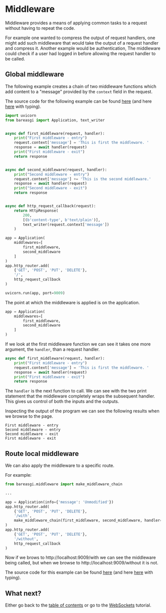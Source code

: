 # Middleware

Middleware provides a means of applying common tasks to a request without having
to repeat the code.

For example one wanted to compress the output of request handlers, one might
add such middleware that would take the output of a request handler and compress
it. Another example would be authentication, The middleware could check if a
user had logged in before allowing the request handler to be called.

## Global middleware

The following example creates a chain of two middleware functions which add
content to a "message" provided by the `context` field in the request.

The source code for the following example can be found
[here](../examples/global_middleware.py)
(and here [here](../examples/global_middleware.py) with typing).

```python
import uvicorn
from bareasgi import Application, text_writer


async def first_middleware(request, handler):
    print("First middleware - entry")
    request.context['message'] = 'This is first the middleware. '
    response = await handler(request)
    print("First middleware - exit")
    return response


async def second_middleware(request, handler):
    print("Second middleware - entry")
    request.context['message'] += 'This is the second middleware.'
    response = await handler(request)
    print("Second middleware - exit")
    return response


async def http_request_callback(request):
    return HttpResponse(
        200,
        [(b'content-type', b'text/plain')],
        text_writer(request.context['message'])
    )

app = Application(
    middlewares=[
        first_middleware,
        second_middleware
    ]
)
app.http_router.add(
    {'GET', 'POST', 'PUT', 'DELETE'},
    '/',
    http_request_callback
)

uvicorn.run(app, port=9009)
```

The point at which the middleware is applied is on the application.

```python
app = Application(
    middlewares=[
        first_middleware,
        second_middleware
    ]
)
```

If we look at the first middleware function we can see it takes one more
argument, the `handler`, than a request handler.

```python
async def first_middleware(request, handler):
    print("First middleware - entry")
    request.context['message'] = 'This is first the middleware. '
    response = await handler(request)
    print("First middleware - exit")
    return response
```

The `handler` is the next function to call. We can see with the two print
statement that the middleware completely wraps the subsequent handler. This
gives us control of both the inputs and the outputs.

Inspecting the output of the program we can see the following results when we
browse to the page.

```
First middleware - entry
Second middleware - entry
Second middleware - exit
First middleware - exit
```

## Route local middleware

We can also apply the middleware to a specific route.

For example:

```python
from bareasgi.middleware import make_middleware_chain

...

app = Application(info={'message': 'Unmodified'})
app.http_router.add(
    {'GET', 'POST', 'PUT', 'DELETE'},
    '/with',
    make_middleware_chain(first_middleware, second_middleware, handler=http_request_callback)
)
app.http_router.add(
    {'GET', 'POST', 'PUT', 'DELETE'},
    '/without',
    http_request_callback
)
```

Now if we brows to http://localhost:9009/with we can see the middleware being
called, but when we browse to http://localhost:9009/without it is not.

The source code for this example can be found
[here](../examples/local_middleware.py)
(and here [here](../examples/local_middleware.py) with typing).

## What next?

Either go back to the [table of contents](index.md) or go
to the [WebSockets](websockets.md) tutorial.
